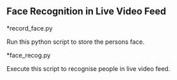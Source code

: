 ## Face Recognition in Live Video Feed

*record_face.py

Run this python script to store the persons face.

*face_recog.py

Execute this script to recognise people in live video feed.
